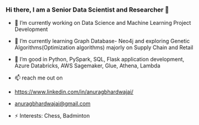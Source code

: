 ### Hi there, I am a Senior Data Scientist and Researcher 👋

- 🔭 I’m currently working on Data Science and Machine Learning Project Development

- 🌱 I’m currently learning Graph Database- Neo4j and
   exploring Genetic Algorithms(Optimization algorithms) majorly on Supply Chain and Retail

- 🤔 I’m good in Python,
   PySpark,
   SQL, 
   Flask application development,
   Azure Databricks, 
   AWS Sagemaker, Glue, Athena, Lambda 
   
- 📫  reach me out on
- https://www.linkedin.com/in/anuragbhardwajai/
- anuragbhardwajai@gmail.com

- ⚡ Interests: Chess, Badminton
